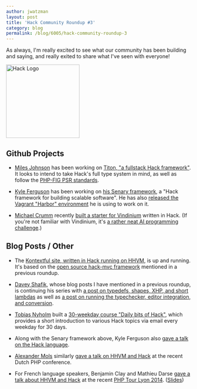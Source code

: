 ```yaml
---
author: jwatzman
layout: post
title: 'Hack Community Roundup #3'
category: blog
permalink: /blog/6005/hack-community-roundup-3
---
```


As always, I'm really excited to see what our community has been building and saying, and really exited to share what I've seen with everyone!

<img src="/static/logo.svg" alt="Hack Logo" style="width: 200px;"/>

<!--truncate-->

## Github Projects

  * [Miles Johnson](https://github.com/milesj) has been working on [Titon, "a fullstack Hack framework"](https://github.com/titon/framework). It looks to intend to take Hack's full type system in mind, as well as follow the [PHP-FIG PSR standards](http://www.php-fig.org/).

  * [Kyle Ferguson](https://github.com/kyleferguson) has been working on [his Senary framework](https://github.com/senary/core), a "Hack framework for building scalable software". He has also [released the Vagrant "Harbor" environment](https://github.com/senary/harbor) he is using to work on it.

  * [Michael Crumm](https://github.com/mcrumm) recently [built a starter for Vindinium](https://github.com/mcrumm/vindinium-hacklang) written in Hack. (If you're not familiar with Vindinium, it's [a rather neat AI programming challenge](http://vindinium.org/).)


## Blog Posts / Other


  * The [Kontextful site, written in Hack running on HHVM](http://kontextful.com/), is up and running. It's based on the [open source hack-mvc framework](https://github.com/esokullu/hack-mvc) mentioned in a previous roundup.

  * [Davey Shafik](https://blog.engineyard.com/authors/Davey%20Shafik), whose blog posts I have mentioned in a previous roundup, is continuing his series with [a post on typedefs, shapes, XHP, and short lambdas](https://blog.engineyard.com/2014/hhvm-hack-part-4) as well as [a post on running the typechecker, editor integration, and conversion](https://blog.engineyard.com/2014/hhvm-hack-part-5).

  * [Tobias Nyholm](https://github.com/Nyholm) built a [30-weekday course "Daily bits of Hack"](http://www.dailybitsof.com/courses/30-days-of-hack-hhvm), which provides a short introduction to various Hack topics via email every weekday for 30 days.

  * Along with the Senary framework above, Kyle Ferguson also [gave a talk on the Hack language](http://www.slideshare.net/kylegferg/intro-to-hack-hhvm).

  * [Alexander Mols](https://github.com/asm89) similarly [gave a talk on HHVM and Hack](https://speakerdeck.com/asm89/hhvm) at the recent Dutch PHP conference.

  * For French language speakers, Benjamin Clay and Mathieu Darse [gave a talk about HHVM and Hack](https://www.youtube.com/watch?v=gd6ewyJ2_DQ) at the recent [PHP Tour Lyon 2014](http://afup.org/pages/phptourlyon2014/). ([Slides](http://jolicode.github.io/hhvm-hack-conf/))
